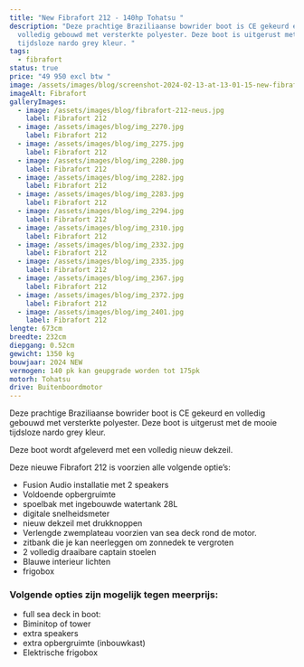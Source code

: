 ```yaml
---
title: "New Fibrafort 212 - 140hp Tohatsu "
description: "Deze prachtige Braziliaanse bowrider boot is CE gekeurd en
  volledig gebouwd met versterkte polyester. Deze boot is uitgerust met de mooie
  tijdsloze nardo grey kleur. "
tags:
  - fibrafort
status: true
price: "49 950 excl btw "
image: /assets/images/blog/screenshot-2024-02-13-at-13-01-15-new-fibrafort-212-–-140hp-tohatsu.png
imageAlt: Fibrafort
galleryImages:
  - image: /assets/images/blog/fibrafort-212-neus.jpg
    label: Fibrafort 212
  - image: /assets/images/blog/img_2270.jpg
    label: Fibrafort 212
  - image: /assets/images/blog/img_2275.jpg
    label: Fibrafort 212
  - image: /assets/images/blog/img_2280.jpg
    label: Fibrafort 212
  - image: /assets/images/blog/img_2282.jpg
    label: Fibrafort 212
  - image: /assets/images/blog/img_2283.jpg
    label: Fibrafort 212
  - image: /assets/images/blog/img_2294.jpg
    label: Fibrafort 212
  - image: /assets/images/blog/img_2310.jpg
    label: Fibrafort 212
  - image: /assets/images/blog/img_2332.jpg
    label: Fibrafort 212
  - image: /assets/images/blog/img_2335.jpg
    label: Fibrafort 212
  - image: /assets/images/blog/img_2367.jpg
    label: Fibrafort 212
  - image: /assets/images/blog/img_2372.jpg
    label: Fibrafort 212
  - image: /assets/images/blog/img_2401.jpg
    label: Fibrafort 212
lengte: 673cm
breedte: 232cm
diepgang: 0.52cm
gewicht: 1350 kg
bouwjaar: 2024 NEW
vermogen: 140 pk kan geupgrade worden tot 175pk
motorh: Tohatsu
drive: Buitenboordmotor
---
```

Deze prachtige Braziliaanse bowrider boot is CE gekeurd en volledig gebouwd met versterkte polyester. Deze boot is uitgerust met de mooie tijdsloze nardo grey kleur. 

Deze boot wordt afgeleverd met een volledig nieuw dekzeil. 

Deze nieuwe Fibrafort 212 is voorzien alle volgende optie’s:

* Fusion Audio installatie met 2 speakers
* Voldoende opbergruimte
* spoelbak met ingebouwde watertank 28L
* digitale snelheidsmeter
* nieuw dekzeil met drukknoppen
* Verlengde zwemplateau voorzien van sea deck rond de motor. 
* zitbank die je kan neerleggen om zonnedek te vergroten
* 2 volledig draaibare captain stoelen
* Blauwe interieur lichten
* frigobox

### Volgende opties zijn mogelijk tegen meerprijs:

* full sea deck in boot: 
* Biminitop of tower
* extra speakers
* extra opbergruimte (inbouwkast)
* Elektrische frigobox
